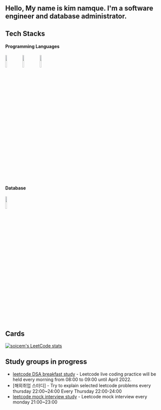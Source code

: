 <!-- Your title -->
## Hello, My name is kim namque.  I'm a software engineer and database administrator.

## Tech Stacks
#### Programming Languages
<code><img width="10%" src="https://www.vectorlogo.zone/logos/python/python-ar21.svg"></code>
<code><img width="10%" src="https://www.vectorlogo.zone/logos/kotlinlang/kotlinlang-ar21.svg"></code>
<code><img width="10%" src="https://www.vectorlogo.zone/logos/javascript/javascript-ar21.svg"></code>
#### Database
<code><img width="10%" src="https://www.vectorlogo.zone/logos/mysql/mysql-ar21.svg"></code>

## Cards
[![soicem's LeetCode stats](https://leetcode-stats-six.vercel.app/api?username=knq512412&theme=dark)](https://leetcode.com/knq512412/)

## Study groups in progress
- [leetcode DSA breakfast study](https://docs.google.com/spreadsheets/d/1vqATL-9kF2jG49I8q0l72ceRpTSfK0023bR77Hd7OTE/edit?usp=sharing) - Leetcode live coding practice will be held every morning from 08:00 to 09:00 until April 2022.
- [해외취업 스터디] - Try to explain selected leetcode problems every thursday 22:00~24:00
Every Thursday 22:00-24:00
- [leetcode mock interview study](https://docs.google.com/spreadsheets/d/1vXKm-odt58_5NmbRForqkikMESEKtwAW2RCO4gCN7wQ/edit?usp=sharing) - Leetcode mock interview every monday 21:00~23:00


  
 </div>
<!--

Here are some ideas to get you started:

- 🔭 I’m currently working on ...
- 🌱 I’m currently learning ...
- 👯 I’m looking to collaborate on ...
- 🤔 I’m looking for help with ...
- 💬 Ask me about ...
- 📫 How to reach me: ...
- 😄 Pronouns: ...
- ⚡ Fun fact: ...
-->
